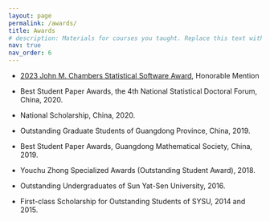 ```yaml
---
layout: page
permalink: /awards/
title: Awards
# description: Materials for courses you taught. Replace this text with your description.
nav: true
nav_order: 6
---
```


- [2023 John M. Chambers Statistical Software Award](https://community.amstat.org/jointscsg-section/awards/john-m-chambers), Honorable Mention

- Best Student Paper Awards, the 4th National Statistical Doctoral Forum, China, 2020.

- National Scholarship, China, 2020.

- Outstanding Graduate Students of Guangdong Province, China, 2019.

- Best Student Paper Awards, Guangdong Mathematical Society, China, 2019.

- Youchu Zhong Specialized Awards (Outstanding Student Award), 2018.

- Outstanding Undergraduates of Sun Yat-Sen University, 2016.

- First-class Scholarship for Outstanding Students of SYSU, 2014 and 2015.